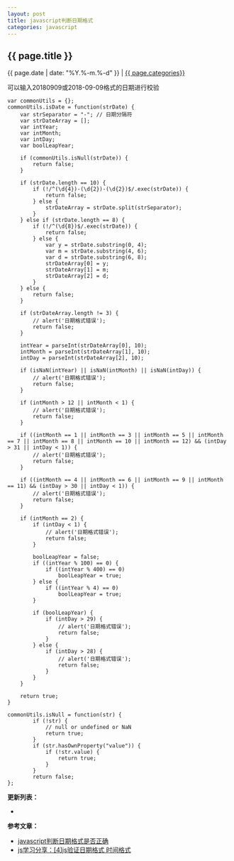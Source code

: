 ```yaml
---
layout: post
title: javascript判断日期格式
categories: javascript
---
```


## {{ page.title }}

{{ page.date | date: "%Y.%-m.%-d" }} | <a href="/archive#{{ page.categories }}">{{ page.categories}}</a>

可以输入20180909或2018-09-09格式的日期进行校验

```
var commonUtils = {};
commonUtils.isDate = function(strDate) {
	var strSeparator = "-"; // 日期分隔符   
	var strDateArray = [];
	var intYear;
	var intMonth;
	var intDay;
	var boolLeapYear;
	
	if (commonUtils.isNull(strDate)) {
		return false;
	}
	
	if (strDate.length == 10) {
		if (!/^(\d{4})-(\d{2})-(\d{2})$/.exec(strDate)) {
			return false;			
		} else {
			strDateArray = strDate.split(strSeparator);
		}
	} else if (strDate.length == 8) {
		if (!/^(\d{8})$/.exec(strDate)) {
			return false;
		} else {
			var y = strDate.substring(0, 4);
			var m = strDate.substring(4, 6);
			var d = strDate.substring(6, 8);
			strDateArray[0] = y;
			strDateArray[1] = m;
			strDateArray[2] = d;
		}
	} else {
		return false;
	}
	
	if (strDateArray.length != 3) {
		// alert('日期格式错误');
		return false;
	}

	intYear = parseInt(strDateArray[0], 10);
	intMonth = parseInt(strDateArray[1], 10);
	intDay = parseInt(strDateArray[2], 10);

	if (isNaN(intYear) || isNaN(intMonth) || isNaN(intDay)) {
		// alert('日期格式错误');
		return false;
	}

	if (intMonth > 12 || intMonth < 1) {
		// alert('日期格式错误');
		return false;
	}

	if ((intMonth == 1 || intMonth == 3 || intMonth == 5 || intMonth == 7 || intMonth == 8 || intMonth == 10 || intMonth == 12) && (intDay > 31 || intDay < 1)) {
		// alert('日期格式错误');
		return false;
	}

	if ((intMonth == 4 || intMonth == 6 || intMonth == 9 || intMonth == 11) && (intDay > 30 || intDay < 1)) {
		// alert('日期格式错误');
		return false;
	}

	if (intMonth == 2) {
		if (intDay < 1) {
			// alert('日期格式错误');
			return false;
		}

		boolLeapYear = false;
		if ((intYear % 100) == 0) {
			if ((intYear % 400) == 0)
				boolLeapYear = true;
		} else {
			if ((intYear % 4) == 0)
				boolLeapYear = true;
		}

		if (boolLeapYear) {
			if (intDay > 29) {
				// alert('日期格式错误');
				return false;
			}
		} else {
			if (intDay > 28) {
				// alert('日期格式错误');
				return false;
			}
		}
	}

	return true;
}

commonUtils.isNull = function(str) {
		if (!str) {
			// null or undefined or NaN
			return true;
		}
		if (str.hasOwnProperty("value")) {
			if (!str.value) {
				return true;
			}
		}
		return false;
};
```

**更新列表：**

*



**参考文章：**

* [javascript判断日期格式是否正确][1]
* [js学习分享：[4]js验证日期格式 时间格式][2]

[1]: https://blog.csdn.net/dallasnash/article/details/1569068
[2]: https://jingyan.baidu.com/article/a378c960a6422ab328283089.html